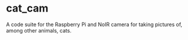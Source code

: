 # cat_cam
A code suite for the Raspberry Pi and NoIR camera for taking pictures of, among other animals, cats.
